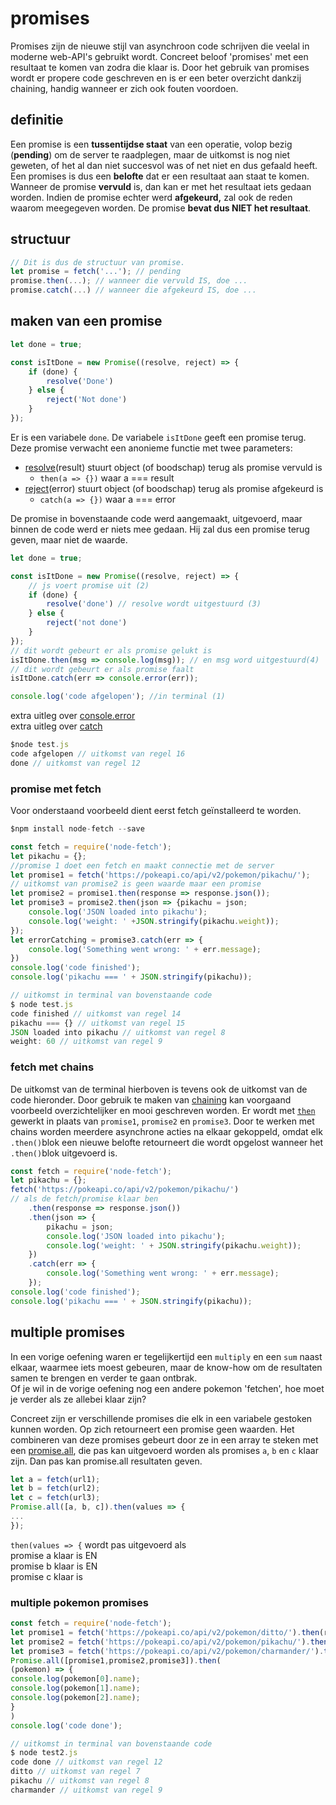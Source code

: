 # promises

Promises zijn de nieuwe stijl van asynchroon code schrijven die veelal in moderne web-API's gebruikt wordt. Concreet beloof 'promises' met een resultaat te komen van zodra die klaar is. Door het gebruik van promises wordt er propere code geschreven en is er een beter overzicht dankzij chaining, handig wanneer er zich ook fouten voordoen.

## definitie

Een promise is een **tussentijdse staat** van een operatie, volop bezig \(**pending**\) om de server te raadplegen, maar de uitkomst is nog niet geweten, of het al dan niet succesvol was of net niet en dus gefaald heeft.   
Een promises is dus een **belofte** dat er een resultaat aan staat te komen. Wanneer de promise **vervuld** is, dan kan er met het resultaat iets gedaan worden. Indien de promise echter werd **afgekeurd,** zal ook de reden waarom meegegeven worden. De promise **bevat dus NIET het resultaat**.

## structuur

```javascript
// Dit is dus de structuur van promise.
let promise = fetch('...'); // pending
promise.then(...); // wanneer die vervuld IS, doe ...
promise.catch(...) // wanneer die afgekeurd IS, doe ...
```

## maken van een promise

```javascript
let done = true;

const isItDone = new Promise((resolve, reject) => {
    if (done) {
        resolve('Done')
    } else {
        reject('Not done')
    }
});
```

Er is een variabele `done`. De variabele `isItDone` geeft een promise terug. Deze promise verwacht een anonieme functie met twee parameters:

* [resolve](https://developer.mozilla.org/en-US/docs/Web/JavaScript/Reference/Global_Objects/Promise/resolve)\(result\) stuurt object \(of boodschap\) terug als promise vervuld is 
  * `then(a => {})` waar a === result 
* [reject](https://developer.mozilla.org/en-US/docs/Web/JavaScript/Reference/Global_Objects/Promise/reject)\(error\) stuurt object \(of boodschap\) terug als promise afgekeurd is 
  * `catch(a => {})` waar a === error

De promise in bovenstaande code werd aangemaakt, uitgevoerd, maar binnen de code werd er niets mee gedaan. Hij zal dus een promise terug geven, maar niet de waarde.

```javascript
let done = true;

const isItDone = new Promise((resolve, reject) => {
    // js voert promise uit (2)
    if (done) {
        resolve('done') // resolve wordt uitgestuurd (3)
    } else {
        reject('not done')
    }
});
// dit wordt gebeurt er als promise gelukt is
isItDone.then(msg => console.log(msg)); // en msg word uitgestuurd(4)
// dit wordt gebeurt er als promise faalt
isItDone.catch(err => console.error(err));

console.log('code afgelopen'); //in terminal (1)
```

extra uitleg over [console.error](https://www.w3schools.com/jsref/met_console_error.asp)  
extra uitleg over [catch](https://developer.mozilla.org/en-US/docs/Web/JavaScript/Reference/Global_Objects/Promise/catch)

```javascript
$node test.js
code afgelopen // uitkomst van regel 16
done // uitkomst van regel 12
```

### promise met fetch

Voor onderstaand voorbeeld dient eerst fetch geïnstalleerd te worden.

```javascript
$npm install node-fetch --save
```

```javascript
const fetch = require('node-fetch');
let pikachu = {};
//promise 1 doet een fetch en maakt connectie met de server
let promise1 = fetch('https://pokeapi.co/api/v2/pokemon/pikachu/');
// uitkomst van promise2 is geen waarde maar een promise
let promise2 = promise1.then(response => response.json());
let promise3 = promise2.then(json => {pikachu = json;
    console.log('JSON loaded into pikachu');
    console.log('weight: ' +JSON.stringify(pikachu.weight));
});
let errorCatching = promise3.catch(err => {
    console.log('Something went wrong: ' + err.message);
})
console.log('code finished');
console.log('pikachu === ' + JSON.stringify(pikachu));
```

```javascript
// uitkomst in terminal van bovenstaande code 
$ node test.js
code finished // uitkomst van regel 14
pikachu === {} // uitkomst van regel 15
JSON loaded into pikachu // uitkomst van regel 8
weight: 60 // uitkomst van regel 9
```

### fetch met chains

De uitkomst van de terminal hierboven is tevens ook de uitkomst van de code hieronder. Door gebruik te maken van [chaining](https://javascript.info/promise-chaining) kan voorgaand voorbeeld overzichtelijker en mooi geschreven worden. Er wordt met [`then`](https://developer.mozilla.org/en-US/docs/Learn/JavaScript/Asynchronous/Promises#Improvements_with_promises) gewerkt in plaats van `promise1`, `promise2` en `promise3`. Door te werken met chains worden meerdere asynchrone acties na elkaar gekoppeld, omdat elk `.then()`blok een nieuwe belofte retourneert die wordt opgelost wanneer het `.then()`blok uitgevoerd is.

```javascript
const fetch = require('node-fetch');
let pikachu = {};
fetch('https://pokeapi.co/api/v2/pokemon/pikachu/')
// als de fetch/promise klaar ben
    .then(response => response.json())
    .then(json => {
        pikachu = json;
        console.log('JSON loaded into pikachu');
        console.log('weight: ' + JSON.stringify(pikachu.weight));
    })
    .catch(err => {
        console.log('Something went wrong: ' + err.message);
    });
console.log('code finished');
console.log('pikachu === ' + JSON.stringify(pikachu));
```

## multiple promises

In een vorige oefening waren er tegelijkertijd een `multiply` en een `sum` naast elkaar, waarmee iets moest gebeuren, maar de know-how om de resultaten samen te brengen en verder te gaan ontbrak.   
Of je wil in de vorige oefening nog een andere pokemon 'fetchen', hoe moet je verder als ze allebei klaar zijn?

Concreet zijn er verschillende promises die elk in een variabele gestoken kunnen worden. Op zich retourneert een promise geen waarden. Het combineren van deze promises gebeurt door ze in een array te steken met een [promise.all](https://developer.mozilla.org/en-US/docs/Web/JavaScript/Reference/Global_Objects/Promise/all), die pas kan uitgevoerd worden als promises `a`, `b` en `c` klaar zijn. Dan pas kan promise.all resultaten geven.

```javascript
let a = fetch(url1);
let b = fetch(url2);
let c = fetch(url3);
Promise.all([a, b, c]).then(values => {
...
});
```

`then(values => {` wordt pas uitgevoerd als   
promise a klaar is EN   
promise b klaar is EN   
promise c klaar is

### multiple pokemon promises

```javascript
const fetch = require('node-fetch');
let promise1 = fetch('https://pokeapi.co/api/v2/pokemon/ditto/').then(response => response.json());;
let promise2 = fetch('https://pokeapi.co/api/v2/pokemon/pikachu/').then(response => response.json());;
let promise3 = fetch('https://pokeapi.co/api/v2/pokemon/charmander/').then(response => response.json());;
Promise.all([promise1,promise2,promise3]).then(
(pokemon) => {
console.log(pokemon[0].name);
console.log(pokemon[1].name);
console.log(pokemon[2].name);
}
)
console.log('code done');
```

```javascript
// uitkomst in terminal van bovenstaande code 
$ node test2.js
code done // uitkomst van regel 12
ditto // uitkomst van regel 7
pikachu // uitkomst van regel 8
charmander // uitkomst van regel 9
```

